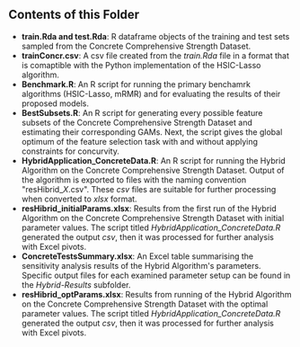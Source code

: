 ## Contents of this Folder

 * **train.Rda and test.Rda**: R dataframe objects of the training and test sets sampled from the Concrete Comprehensive Strength Dataset.
 * **trainConcr.csv**: A csv file created from the *train.Rda* file in a format that is comaptible with the Python implementation of the HSIC-Lasso algorithm.
 * **Benchmark.R**: An R script for running the primary benchamrk algorithms (HSIC-Lasso, mRMR) and for evaluating the results of their proposed models.
 * **BestSubsets.R**: An R script for generating every possible feature subsets of the Concrete Comprehensive Strength Dataset and estimating their corresponding GAMs. Next, the script gives the global optimum of the feature selection task with and without applying constraints for concurvity.
 * **HybridApplication_ConcreteData.R**: An R script for running the Hybrid Algorithm on the Concrete Comprehensive Strength Dataset. Output of the algorithm is exported to files with the naming convention "resHibrid_*X*.csv". These *csv* files are suitable for further processing when converted to *xlsx* format.
 * **resHibrid_initialParams.xlsx**: Results from  the first run of the Hybrid Algorithm on the Concrete Comprehensive Strength Dataset with initial parameter values. The script titled *HybridApplication_ConcreteData.R* generated the output *csv*, then it was processed for further analysis with Excel pivots.
 * **ConcreteTestsSummary.xlsx**: An Excel table summarising the sensitivity analysis results of the Hybrid Algorithm's parameters. Specific output files for each examined parameter setup can be found in the *Hybrid-Results* subfolder.
 * **resHibrid_optParams.xlsx**: Results from running of the Hybrid Algorithm on the Concrete Comprehensive Strength Dataset with the optimal parameter values. The script titled *HybridApplication_ConcreteData.R* generated the output *csv*, then it was processed for further analysis with Excel pivots.
